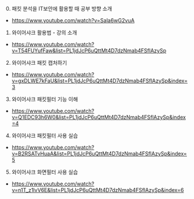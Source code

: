 0. 패킷 분석을 IT보안에 활용할 때 공부 방향 소개
- https://www.youtube.com/watch?v=Sala6wG2vuA

1. 와이어샤크 활용법 - 강의 소개
- https://www.youtube.com/watch?v=T54FUYufFaw&list=PL1jdJcP6uQttMt4D7dzNmab4FSflAzySp

2. 와이어샤크 패킷 캡처하기
- https://www.youtube.com/watch?v=gxDLWE7kFaU&list=PL1jdJcP6uQttMt4D7dzNmab4FSflAzySp&index=3

3. 와이어샤크 패킷필터 기능 이해
- https://www.youtube.com/watch?v=Q1EDC93h6W0&list=PL1jdJcP6uQttMt4D7dzNmab4FSflAzySp&index=4

4. 와이어샤크 패킷필터 사용 실습
- https://www.youtube.com/watch?v=B2RSATvHuaA&list=PL1jdJcP6uQttMt4D7dzNmab4FSflAzySp&index=5

5. 와이어샤크 화면필터 사용 실습
- https://www.youtube.com/watch?v=n1T_z1lvV6E&list=PL1jdJcP6uQttMt4D7dzNmab4FSflAzySp&index=6

